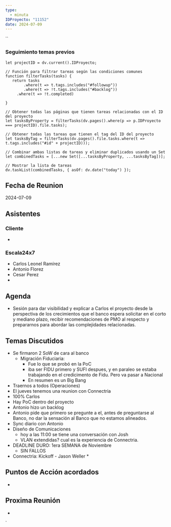 ```yaml
---
type:
  - minuta
IDProyecto: "11152"
date: 2024-07-09
---
```

``

### Seguimiento temas previos
```dataviewjs
let projectID = dv.current().IDProyecto;

// Función para filtrar tareas según las condiciones comunes
function filterTasks(tasks) {
   return tasks
        .where(t => t.tags.includes("#followup"))
        .where(t => !t.tags.includes("#backlog"))
     .where(t => !t.completed)
        
}

// Obtener todas las páginas que tienen tareas relacionadas con el ID del proyecto
let tasksByProperty = filterTasks(dv.pages().where(p => p.IDProyecto === projectID).file.tasks);

// Obtener todas las tareas que tienen el tag del ID del proyecto
let tasksByTag = filterTasks(dv.pages().file.tasks.where(t => t.tags.includes("#id" + projectID)));

// Combinar ambas listas de tareas y eliminar duplicados usando un Set
let combinedTasks = [...new Set([...tasksByProperty, ...tasksByTag])];

// Mostrar la lista de tareas
dv.taskList(combinedTasks, { asOf: dv.date("today") });
 ```
## Fecha de Reunion
2024-07-09

## Asistentes

### Cliente
* 
### Escala24x7
- Carlos Leonel Ramírez
- Antonio Florez
- Cesar Perez
- 

## Agenda
* Sesión para dar visibilidad y explicar a Carlos el proyecto desde la perspectiva de los crecimientos que el banco espera solicitar en el corto y mediano plazo, recibir recomendaciones de PMO al respecto y prepararnos para abordar las complejidades relacionadas.
## Temas Discutidos
*  Se firmaron 2 SoW de cara al banco
	* Migración Fiduciaria: 
		* Fue lo que se probó en la PoC
		* iba ser FIDU primero y SUFI despues, y en paraleo se estaba trabajando en el credicimento de Fidu. Pero va pasar a Nacional
		* En resumen es un Big Bang
* Traernos a todos (Operaciones)
* El jueves tenemos una reunion con Connectria
* 100% Carlos
* Hay PoC dentro del proyecto
* Antonio hizo un backlog
* Antonio pide que primero se pregunte a el, antes de preguntarse al Banco, no dar la sensación al Banco que no estamos alineados. 
* Sync diario con Antonio
* Diseño de Comunicaciones
	* hoy a las 11:00 se tiene una conversación con Josh
	* VLAN extendidas? cual es la experiencia de Connectria.
* DEADLINE DURO: 1era SEMANA de Noviembre
	* SIN FALLOS
* Connectria: Kickoff  - Jason Weller
	* 

## Puntos de Acción acordados
*  

## Proxima Reunión
*   

`